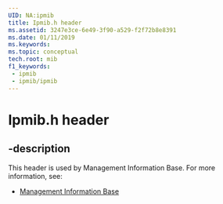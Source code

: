 ```yaml
---
UID: NA:ipmib
title: Ipmib.h header
ms.assetid: 3247e3ce-6e49-3f90-a529-f2f72b8e8391
ms.date: 01/11/2019
ms.keywords: 
ms.topic: conceptual
tech.root: mib
f1_keywords:
 - ipmib
 - ipmib/ipmib
---
```


# Ipmib.h header


## -description

This header is used by Management Information Base. For more information, see:

- [Management Information Base](../_mib/index.md)

